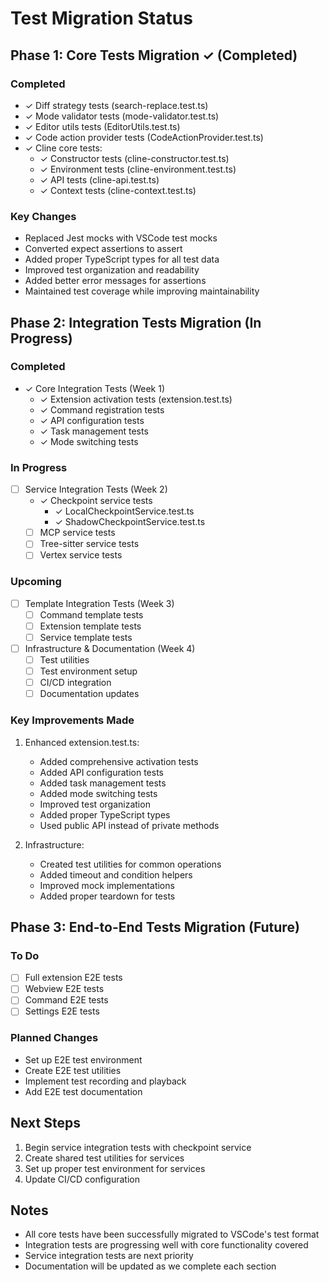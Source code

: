 # Test Migration Status

## Phase 1: Core Tests Migration ✓ (Completed)

### Completed
- ✓ Diff strategy tests (search-replace.test.ts)
- ✓ Mode validator tests (mode-validator.test.ts)
- ✓ Editor utils tests (EditorUtils.test.ts)
- ✓ Code action provider tests (CodeActionProvider.test.ts)
- ✓ Cline core tests:
  - ✓ Constructor tests (cline-constructor.test.ts)
  - ✓ Environment tests (cline-environment.test.ts)
  - ✓ API tests (cline-api.test.ts)
  - ✓ Context tests (cline-context.test.ts)

### Key Changes
- Replaced Jest mocks with VSCode test mocks
- Converted expect assertions to assert
- Added proper TypeScript types for all test data
- Improved test organization and readability
- Added better error messages for assertions
- Maintained test coverage while improving maintainability

## Phase 2: Integration Tests Migration (In Progress)

### Completed
- ✓ Core Integration Tests (Week 1)
  - ✓ Extension activation tests (extension.test.ts)
  - ✓ Command registration tests
  - ✓ API configuration tests
  - ✓ Task management tests
  - ✓ Mode switching tests

### In Progress
- [ ] Service Integration Tests (Week 2)
  - ✓ Checkpoint service tests
    - ✓ LocalCheckpointService.test.ts
    - ✓ ShadowCheckpointService.test.ts
  - [ ] MCP service tests
  - [ ] Tree-sitter service tests
  - [ ] Vertex service tests

### Upcoming
- [ ] Template Integration Tests (Week 3)
  - [ ] Command template tests
  - [ ] Extension template tests
  - [ ] Service template tests
- [ ] Infrastructure & Documentation (Week 4)
  - [ ] Test utilities
  - [ ] Test environment setup
  - [ ] CI/CD integration
  - [ ] Documentation updates

### Key Improvements Made
1. Enhanced extension.test.ts:
   - Added comprehensive activation tests
   - Added API configuration tests
   - Added task management tests
   - Added mode switching tests
   - Improved test organization
   - Added proper TypeScript types
   - Used public API instead of private methods

2. Infrastructure:
   - Created test utilities for common operations
   - Added timeout and condition helpers
   - Improved mock implementations
   - Added proper teardown for tests

## Phase 3: End-to-End Tests Migration (Future)

### To Do
- [ ] Full extension E2E tests
- [ ] Webview E2E tests
- [ ] Command E2E tests
- [ ] Settings E2E tests

### Planned Changes
- Set up E2E test environment
- Create E2E test utilities
- Implement test recording and playback
- Add E2E test documentation

## Next Steps
1. Begin service integration tests with checkpoint service
2. Create shared test utilities for services
3. Set up proper test environment for services
4. Update CI/CD configuration

## Notes
- All core tests have been successfully migrated to VSCode's test format
- Integration tests are progressing well with core functionality covered
- Service integration tests are next priority
- Documentation will be updated as we complete each section